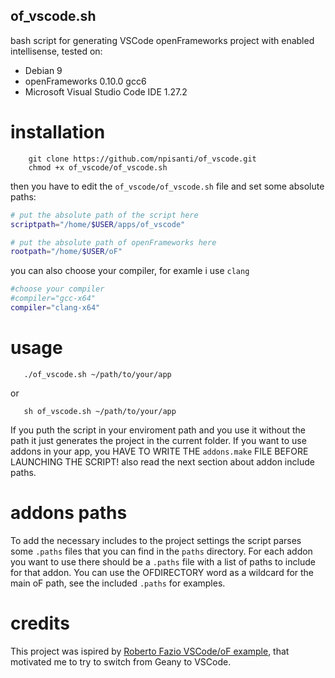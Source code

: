 ## of_vscode.sh

bash script for generating VSCode openFrameworks project with enabled intellisense, tested on:
- Debian 9
- openFrameworks 0.10.0 gcc6
- Microsoft Visual Studio Code IDE 1.27.2

# installation
```console
    git clone https://github.com/npisanti/of_vscode.git
    chmod +x of_vscode/of_vscode.sh
```
then you have to edit the `of_vscode/of_vscode.sh` file and set some absolute paths:
```sh
# put the absolute path of the script here
scriptpath="/home/$USER/apps/of_vscode"

# put the absolute path of openFrameworks here
rootpath="/home/$USER/oF"
```

you can also choose your compiler, for examle i use `clang`
```sh
#choose your compiler
#compiler="gcc-x64"
compiler="clang-x64"
```

# usage
```console
   ./of_vscode.sh ~/path/to/your/app
```
or
```console
   sh of_vscode.sh ~/path/to/your/app
```

If you puth the script in your enviroment path and you use it without the path it just generates the project in the current folder. 
If you want to use addons in your app, you HAVE TO WRITE THE `addons.make` FILE BEFORE LAUNCHING THE SCRIPT! also read the next section about addon include paths.

# addons paths
To add the necessary includes to the project settings the script parses some `.paths` files that you can find in the `paths` directory. For each addon you want to use there should be a `.paths` file with a list of paths to include for that addon. You can use the OFDIRECTORY word as a wildcard for the main oF path, see the included `.paths` for examples.

# credits 
This project was ispired by [Roberto Fazio VSCode/oF example](https://github.com/robertofazio/openFrameworks_VisualStudioCode_Example), that motivated me to try to switch from Geany to VSCode.
